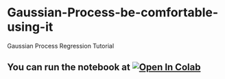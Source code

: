 # Gaussian-Process-be-comfortable-using-it
Gaussian Process Regression Tutorial

## You can run the notebook at [![Open In Colab](https://colab.research.google.com/assets/colab-badge.svg)](https://colab.research.google.com/github/jwangjie/Gaussian-Process-be-comfortable-using-it/blob/master/gpr_tutorial.ipynb)
